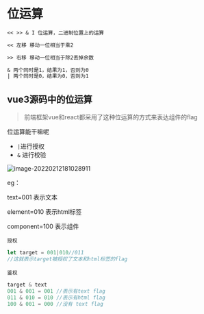 # 位运算

```tex 
<< >> & I 位运算，二进制位置上的运算

<< 左移 移动一位相当于乘2

>> 右移 移动一位相当于除2丢掉余数

& 两个同时是1，结果为1，否则为0
| 两个同时是0，结果为0，否则为1
```

## vue3源码中的位运算

> 前端框架vue和react都采用了这种位运算的方式来表达组件的flag

位运算能干嘛呢

- `|`进行授权
- `&` 进行校验

![image-20220212181028911](https://tva1.sinaimg.cn/large/008i3skNgy1gzaw3jl2enj30rw0lg0v7.jpg)

eg：

text=001 表示文本

element=010 表示html标签

component=100 表示组件

`授权`

```js
let target = 001|010//011
//这就表示target被授权了文本和html标签的flag
```

`鉴权`

```js
target & text
001 & 001 = 001 //表示有text flag
011 & 010 = 010 //表示有html flag
100 & 001 = 000 //没有 text flag
```

